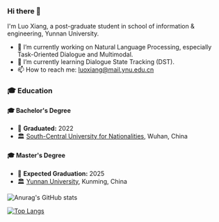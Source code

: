 ### Hi there 👋

I'm Luo Xiang, a post-graduate student in school of information & engineering, Yunnan University.

- 🔭 I’m currently working on Natural Language Processing, especially Task-Oriented Dialogue and Multimodal.
- 🌱 I’m currently learning Dialogue State Tracking (DST).
- 📫 How to reach me: luoxiang@mail.ynu.edu.cn



### 🎓 Education

#### 🎓 Bachelor's Degree
- 📅 **Graduated:** 2022
- 🏛️ [South-Central University for Nationalities](https://www.scuec.edu.cn/), Wuhan, China
  
#### 🎓 Master's Degree
- 📅 **Expected Graduation:** 2025
- 🏛️ [Yunnan University](https://www.ynu.edu.cn/), Kunming, China






![Anurag's GitHub stats](https://github-readme-stats.vercel.app/api?username=suntea233&show_icons=true&theme=ambient_gradient)

[![Top Langs](https://github-readme-stats.vercel.app/api/top-langs/?username=suntea233)](https://github.com/anuraghazra/github-readme-stats)

<!--
**your-username/your-username** is a ✨ _special_ ✨ repository because its `README.md` (this file) appears on your GitHub profile.
-->

